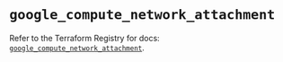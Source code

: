 # `google_compute_network_attachment`

Refer to the Terraform Registry for docs: [`google_compute_network_attachment`](https://registry.terraform.io/providers/hashicorp/google-beta/5.43.0/docs/resources/google_compute_network_attachment).
